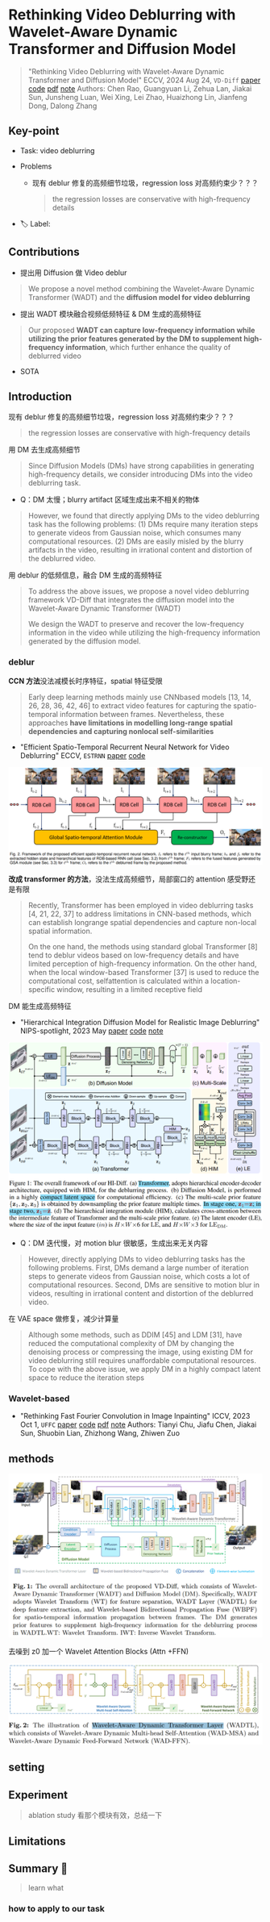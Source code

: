 # Rethinking Video Deblurring with Wavelet-Aware Dynamic Transformer and Diffusion Model

> "Rethinking Video Deblurring with Wavelet-Aware Dynamic Transformer and Diffusion Model" ECCV, 2024 Aug 24, `VD-Diff`
> [paper](http://arxiv.org/abs/2408.13459v1) [code](https://github.com/Chen-Rao/VD-Diff) [pdf](./2024_08_ECCV_Rethinking-Video-Deblurring-with-Wavelet-Aware-Dynamic-Transformer-and-Diffusion-Model.pdf) [note](./2024_08_ECCV_Rethinking-Video-Deblurring-with-Wavelet-Aware-Dynamic-Transformer-and-Diffusion-Model_Note.md)
> Authors: Chen Rao, Guangyuan Li, Zehua Lan, Jiakai Sun, Junsheng Luan, Wei Xing, Lei Zhao, Huaizhong Lin, Jianfeng Dong, Dalong Zhang

## Key-point

- Task: video deblurring

- Problems

  - 现有 deblur 修复的高频细节垃圾，regression loss 对高频约束少？？？

    > the regression losses are conservative with high-frequency details

- :label: Label:



## Contributions

- 提出用 Diffusion 做 Video deblur

> We propose a novel method combining the Wavelet-Aware Dynamic Transformer (WADT) and the **diffusion model for video deblurring**

- 提出 WADT 模块融合视频低频特征 & DM 生成的高频特征 

> Our proposed **WADT can capture low-frequency information while utilizing the prior features generated by the DM to supplement high-frequency information**, which further enhance the quality of deblurred video

- SOTA



## Introduction

现有 deblur 修复的高频细节垃圾，regression loss 对高频约束少？？？

> the regression losses are conservative with high-frequency details

用 DM 去生成高频细节

> Since Diffusion Models (DMs) have strong capabilities in generating high-frequency details, we consider introducing DMs into the video deblurring task.



- Q：DM 太慢；blurry artifact 区域生成出来不相关的物体

> However, we found that directly applying DMs to the video deblurring task has the following problems: (1) DMs require many iteration steps to generate videos from Gaussian noise, which consumes many computational resources. (2) DMs are easily misled by the blurry artifacts in the video, resulting in irrational content and distortion of the deblurred video.

用 deblur 的低频信息，融合 DM 生成的高频特征

> To address the above issues, we propose a novel video deblurring framework VD-Diff that integrates the diffusion model into the Wavelet-Aware Dynamic Transformer (WADT)
>
> We design the WADT to preserve and recover the low-frequency information in the video while utilizing the high-frequency information generated by the diffusion model. 



### deblur

**CCN 方法**没法减模长时序特征，spatial 特征受限

> Early deep learning methods mainly use CNNbased models [13, 14, 26, 28, 36, 42, 46] to extract video features for capturing the spatio-temporal information between frames. Nevertheless, these approaches **have limitations in modelling long-range spatial dependencies and capturing nonlocal self-similarities**

- "Efficient Spatio-Temporal Recurrent Neural Network for Video Deblurring" ECCV, `ESTRNN`
  [paper](https://arxiv.org/abs/2106.16028v1) [code](https://github.com/zzh-tech/ESTRNN)

![ESTRNN_fig2](docs/2024_08_ECCV_Rethinking-Video-Deblurring-with-Wavelet-Aware-Dynamic-Transformer-and-Diffusion-Model_Note/ESTRNN_fig2.png)





**改成 transformer 的方法**，没法生成高频细节，局部窗口的 attention 感受野还是有限

> Recently, Transformer has been employed in video deblurring tasks [4, 21, 22, 37] to address limitations in CNN-based methods, which can establish longrange spatial dependencies and capture non-local spatial information.
>
> On the one hand, the methods using standard global Transformer [8] tend to deblur videos based on low-frequency details and have limited perception of high-frequency information. On the other hand, when the local window-based Transformer [37] is used to reduce the computational cost, selfattention is calculated within a location-specific window, resulting in a limited receptive field





DM 能生成高频特征

- "Hierarchical Integration Diffusion Model for Realistic Image Deblurring" NIPS-spotlight, 2023 May 
  [paper](http://arxiv.org/pdf/2305.12966v4) [code](https://github.com/zhengchen1999/HI-Diff) [note](2023_05_NIPS_Hierarchical-Integration-Diffusion-Model-for-Realistic-Image-Deblurring_Note.md)

![HI-Diff_framework.png](docs/2023_05_NIPS_Hierarchical-Integration-Diffusion-Model-for-Realistic-Image-Deblurring_Note/HI-Diff_framework.png)



- Q：DM 迭代慢，对 motion blur 很敏感，生成出来无关内容

> However, directly applying DMs to video deblurring tasks has the following problems. First, DMs demand a large number of iteration steps to generate videos from Gaussian noise, which costs a lot of computational resources. Second, DMs are sensitive to motion blur in videos, resulting in irrational content and distortion of the deblurred video.

在 VAE space 做修复，减少计算量

> Although some methods, such as DDIM [45] and LDM [31], have reduced the computational complexity of DM by changing the denoising process or compressing the image, using existing DM for video deblurring still requires unaffordable computational resources. To cope with the above issue, we apply DM in a highly compact latent space to reduce the iteration steps



### Wavelet-based

- "Rethinking Fast Fourier Convolution in Image Inpainting" ICCV, 2023 Oct 1, `UFFC`
  [paper](https://openaccess.thecvf.com/content/ICCV2023/papers/Chu_Rethinking_Fast_Fourier_Convolution_in_Image_Inpainting_ICCV_2023_paper.pdf) [code](https://github.com/1911cty/Unbiased-Fast-Fourier-Convolution) [pdf](./2023_10_ICCV_Rethinking-Fast-Fourier-Convolution-in-Image-Inpainting.pdf) [note](./2023_10_ICCV_Rethinking-Fast-Fourier-Convolution-in-Image-Inpainting_Note.md)
  Authors: Tianyi Chu, Jiafu Chen, Jiakai Sun, Shuobin Lian, Zhizhong Wang, Zhiwen Zuo





## methods

![fig1](docs/2024_08_ECCV_Rethinking-Video-Deblurring-with-Wavelet-Aware-Dynamic-Transformer-and-Diffusion-Model_Note/fig1.png)

去噪到 z0 加一个 Wavelet Attention Blocks (Attn +FFN)

![fig2](docs/2024_08_ECCV_Rethinking-Video-Deblurring-with-Wavelet-Aware-Dynamic-Transformer-and-Diffusion-Model_Note/fig2.png)





## setting

## Experiment

> ablation study 看那个模块有效，总结一下

## Limitations

## Summary :star2:

> learn what

### how to apply to our task

